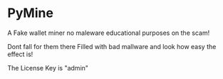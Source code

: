 # PyMine
 A Fake wallet miner no maleware educational purposes on the scam!
 
 Dont fall for them there Filled with bad mallware and look how easy the effect is!
 
 The License Key is "admin"
